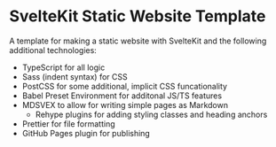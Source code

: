 # SvelteKit Static Website Template

A template for making a static website with SvelteKit and the following additional technologies:

- TypeScript for all logic
- Sass (indent syntax) for CSS
- PostCSS for some additional, implicit CSS funcationality
- Babel Preset Environment for additonal JS/TS features
- MDSVEX to allow for writing simple pages as Markdown
	- Rehype plugins for adding styling classes and heading anchors
- Prettier for file formatting
- GitHub Pages plugin for publishing